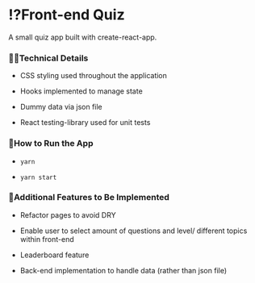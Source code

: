 # ⁉️Front-end Quiz

A small quiz app built with create-react-app.

### 👩‍💻Technical Details

- CSS styling used throughout the application

- Hooks implemented to manage state

- Dummy data via json file

- React testing-library used for unit tests

### 🔧How to Run the App

- `yarn`

- `yarn start`

### 💭Additional Features to Be Implemented

- Refactor pages to avoid DRY

- Enable user to select amount of questions and level/ different topics within front-end

- Leaderboard feature

- Back-end implementation to handle data (rather than json file)
